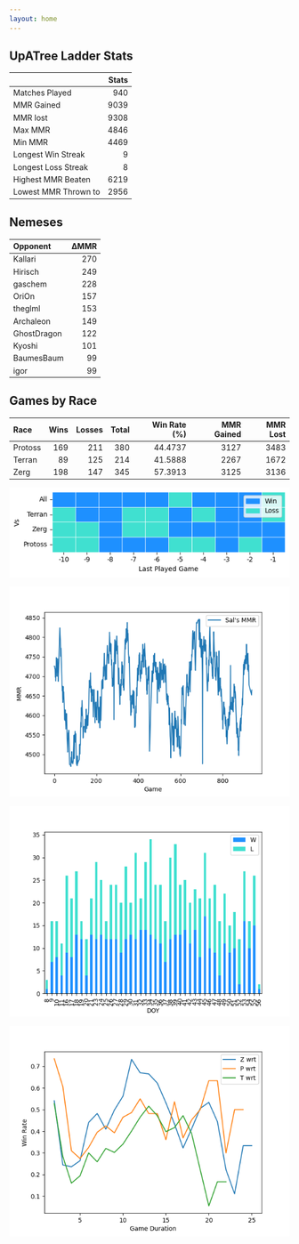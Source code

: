 ```yaml
---
layout: home
---
```


## UpATree Ladder Stats

|                      |   Stats |
|:---------------------|--------:|
| Matches Played       |     940 |
| MMR Gained           |    9039 |
| MMR lost             |    9308 |
| Max MMR              |    4846 |
| Min MMR              |    4469 |
| Longest Win Streak   |       9 |
| Longest Loss Streak  |       8 |
| Highest MMR Beaten   |    6219 |
| Lowest MMR Thrown to |    2956 |

## Nemeses

| Opponent    |   ΔMMR |
|:------------|-------:|
| Kallari     |    270 |
| Hirisch     |    249 |
| gaschem     |    228 |
| OriOn       |    157 |
| theglml     |    153 |
| Archaleon   |    149 |
| GhostDragon |    122 |
| Kyoshi      |    101 |
| BaumesBaum  |     99 |
| igor        |     99 |

## Games by Race

| Race    |   Wins |   Losses |   Total |   Win Rate (%) |   MMR Gained |   MMR Lost |
|:--------|-------:|---------:|--------:|---------------:|-------------:|-----------:|
| Protoss |    169 |      211 |     380 |        44.4737 |         3127 |       3483 |
| Terran  |     89 |      125 |     214 |        41.5888 |         2267 |       1672 |
| Zerg    |    198 |      147 |     345 |        57.3913 |         3125 |       3136 |

![Games by Race](./assets/gm_hist.png)

![Sal's MMR](./assets/MMR.png)

![Daily Stats](./assets/daily.png)

![Win Rate vs Time](./assets/r_wrt.png)

